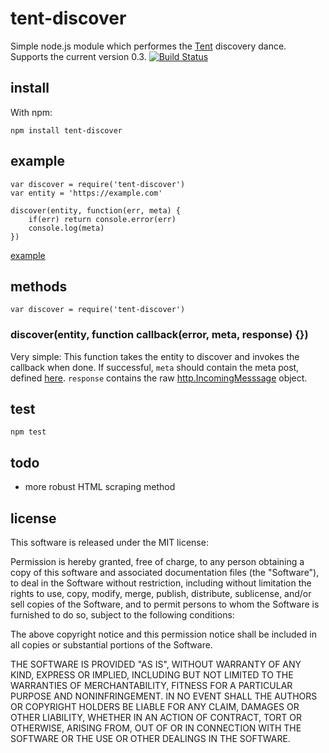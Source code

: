 # tent-discover
Simple node.js module which performes the [Tent](https://tent.io) discovery dance. Supports the current version 0.3.
[![Build Status](https://travis-ci.org/hendrikcech/tent-discover.png?branch=master)](https://travis-ci.org/hendrikcech/tent-discover)

## install
With npm:

    npm install tent-discover

## example

    var discover = require('tent-discover')
    var entity = 'https://example.com'

    discover(entity, function(err, meta) {
        if(err) return console.error(err)
        console.log(meta)
    })

[example](example/example.js)

## methods

    var discover = require('tent-discover')

### discover(entity, function callback(error, meta, response) {})
Very simple: This function takes the entity to discover and invokes the callback when done. If successful, `meta` should contain the meta post, defined [here](https://tent.io/docs/post-types#meta). `response` contains the raw [http.IncomingMesssage](http://nodejs.org/api/http.html#http_http_incomingmessage) object.

## test

    npm test

## todo
- more robust HTML scraping method

## license
This software is released under the MIT license:

Permission is hereby granted, free of charge, to any person obtaining a copy of
this software and associated documentation files (the "Software"), to deal in
the Software without restriction, including without limitation the rights to
use, copy, modify, merge, publish, distribute, sublicense, and/or sell copies of
the Software, and to permit persons to whom the Software is furnished to do so,
subject to the following conditions:

The above copyright notice and this permission notice shall be included in all
copies or substantial portions of the Software.

THE SOFTWARE IS PROVIDED "AS IS", WITHOUT WARRANTY OF ANY KIND, EXPRESS OR
IMPLIED, INCLUDING BUT NOT LIMITED TO THE WARRANTIES OF MERCHANTABILITY, FITNESS
FOR A PARTICULAR PURPOSE AND NONINFRINGEMENT. IN NO EVENT SHALL THE AUTHORS OR
COPYRIGHT HOLDERS BE LIABLE FOR ANY CLAIM, DAMAGES OR OTHER LIABILITY, WHETHER
IN AN ACTION OF CONTRACT, TORT OR OTHERWISE, ARISING FROM, OUT OF OR IN
CONNECTION WITH THE SOFTWARE OR THE USE OR OTHER DEALINGS IN THE SOFTWARE.
